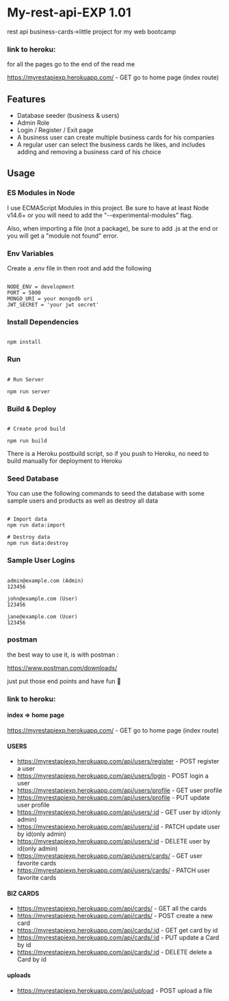 # My-rest-api-EXP 1.01
 rest api business-cards->little project for my web bootcamp
 
### link to heroku: 
for all the pages go to the end of the read
me

https://myrestapiexp.herokuapp.com/ - GET go to home page (index route)



## Features
* Database seeder (business & users)
* Admin Role
* Login / Register / Exit page
* A business user can create multiple business cards for his companies
* A regular user can select the business cards he likes, and includes adding and removing a business card of his choice

## Usage

### ES Modules in Node

I use ECMAScript Modules in this project. Be sure to have at least Node v14.6+ or you will need to add the "--experimental-modules" flag.

Also, when importing a file (not a package), be sure to add .js at the end or you will get a "module not found" error.

### Env Variables

Create a .env file in then root and add the following

```

NODE_ENV = development
PORT = 5000
MONGO_URI = your mongodb uri
JWT_SECRET = 'your jwt secret'

```
### Install Dependencies

```

npm install

```
### Run
```

# Run Server

npm run server

```
### Build & Deploy

```

# Create prod build

npm run build

```

There is a Heroku postbuild script, so if you push to Heroku, no need to build manually for deployment to Heroku

### Seed Database

You can use the following commands to seed the database with some sample users and products as well as destroy all data


```

# Import data
npm run data:import

# Destroy data
npm run data:destroy

```

### Sample User Logins


```

admin@example.com (Admin)
123456

john@example.com (User)
123456

jane@example.com (User)
123456

```

### postman
the best way to use it, is with postman :

https://www.postman.com/downloads/

just put those end points and have fun 🙂

### link to heroku: 

#### index => home page

https://myrestapiexp.herokuapp.com/ - GET go to home page (index route)

#### USERS


* https://myrestapiexp.herokuapp.com/api/users/register - POST register a user
* https://myrestapiexp.herokuapp.com/api/users/login - POST login a user
* https://myrestapiexp.herokuapp.com/api/users/profile - GET  user profile
* https://myrestapiexp.herokuapp.com/api/users/profile - PUT  update user profile
* https://myrestapiexp.herokuapp.com/api/users/:id -  GET  user  by id(only admin)
* https://myrestapiexp.herokuapp.com/api/users/:id - PATCH  update user by id(only admin)
* https://myrestapiexp.herokuapp.com/api/users/:id -  DELETE  user by id(only admin)
* https://myrestapiexp.herokuapp.com/api/users/cards/ - GET user favorite cards
* https://myrestapiexp.herokuapp.com/api/users/cards/ - PATCH user favorite cards

#### BIZ CARDS

* https://myrestapiexp.herokuapp.com/api/cards/ - GET all the cards
* https://myrestapiexp.herokuapp.com/api/cards/ - POST create a new card
* https://myrestapiexp.herokuapp.com/api/cards/:id - GET get card by id
* https://myrestapiexp.herokuapp.com/api/cards/:id - PUT update a Card by id
* https://myrestapiexp.herokuapp.com/api/cards/:id - DELETE delete a Card by id

#### uploads

* https://myrestapiexp.herokuapp.com/api/upload - POST upload a file 

